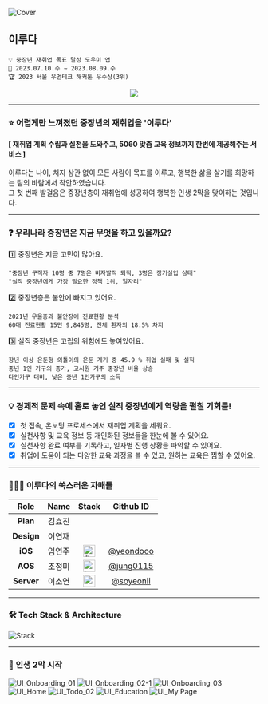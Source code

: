 ![Cover](https://github.com/womentech-hackathon/Womentech_Server/assets/69310195/3f87da29-924c-4492-8eea-59400e309a1a)

## 이루다
```
💡 중장년 재취업 목표 달성 도우미 앱
📆 2023.07.10.수 ~ 2023.08.09.수
🏆 2023 서울 우먼테크 해커톤 우수상(3위)
```

<div align="center">
  <a href="https://hits.seeyoufarm.com"><img src="https://hits.seeyoufarm.com/api/count/incr/badge.svg?url=https%3A%2F%2Fgithub.com%2Fwomentech-hackathon%2FWomentech_Server&count_bg=%238CA7FF&title_bg=%235C82FC&icon=micro-dot-blog.svg&icon_color=%23FFDC62&title=%EC%9D%B4%EB%A3%A8%EB%8B%A4+AOS&edge_flat=false"/></a>
</div>

---

### ⭐ 어렵게만 느껴졌던 중장년의 재취업을 '이루다'
**[ 재취업 계획 수립과 실천을 도와주고, 5060 맞춤 교육 정보까지 한번에 제공해주는 서비스 ]**  
<br/>
이루다는 나이, 처지 상관 없이 모든 사람이 목표를 이루고, 행복한 삶을 살기를 희망하는 팀의 바람에서 착안하였습니다.  
그 첫 번째 발걸음은 중장년층이 재취업에 성공하여 행복한 인생 2막을 맞이하는 것입니다.  

---

### ❓ 우리나라 중장년은 지금 무엇을 하고 있을까요? 
1️⃣ 중장년은 지금 고민이 많아요.  

`"중장년 구직자 10명 중 7명은 비자발적 퇴직, 3명은 장기실업 상태"`  
`"실직 중장년에게 가장 필요한 정책 1위, 일자리"`  

2️⃣ 중장년층은 불안에 빠지고 있어요.  
  
`2021년 우울증과 불안장애 진료현황 분석`  
`60대 진료현황 15만 9,845명, 전체 환자의 18.5% 차지`  

3️⃣ 실직 중장년은 고립의 위험에도 놓여있어요.  

 `장년 이상 은둔형 외톨이의 은둔 계기 중 45.9 % 취업 실패 및 실직`  
 `중년 1인 가구의 증가, 고시원 거주 중장년 비율 상승`  
 `다인가구 대비, 낮은 중년 1인가구의 소득`  

---

### 💡 경제적 문제 속에 홀로 놓인 실직 중장년에게 역량을 펼칠 기회를!
- [x] 첫 접속, 온보딩 프로세스에서 재취업 계획을 세워요.  
- [x] 실천사항 및 교육 정보 등 개인화된 정보들을 한눈에 볼 수 있어요.   
- [x] 실천사항 완료 여부를 기록하고, 일자별 진행 상황을 파악할 수 있어요.  
- [x] 취업에 도움이 되는 다양한 교육 과정을 볼 수 있고, 원하는 교육은 찜할 수 있어요.  

---

### 👩🏻‍💻 이루다의 쑥스러운 자매들
| Role | Name | Stack | Github ID |
| :------------: | :------------: | :------------: | :------------: |
| **Plan** | 김효진 |  |  |  
| **Design** | 이연재 |  |  |
| **iOS** | 임연주 | <a href="https://flutter.dev" target="_blank" rel="noreferrer"> <img src="https://img.shields.io/badge/Flutter-%2302569B.svg?style=for-the-badge&logo=Flutter&logoColor=white" alt="flutter" height="24"/> </a> | [@yeondooo](https://github.com/yeondooo) |
| **AOS** | 조정미 | <a href="https://kotlinlang.org" target="_blank" rel="noreferrer"> <img src="https://img.shields.io/badge/kotlin-%237F52FF.svg?style=for-the-badge&logo=kotlin&logoColor=white" alt="kotlin" height="24"/> </a> | [@jung0115](https://github.com/jung0115) |
| **Server** | 이소연 | <a href="https://spring.io/projects/spring-boot" target="_blank" rel="noreferrer"> <img src="http://img.shields.io/badge/-spring_boot-%236DB33F?style=for-the-badge&logo=springboot&logoColor=white" alt="springboot" height="24"/> </a> | [@soyeonii](https://github.com/soyeonii) |

---

### 🛠️ Tech Stack & Architecture
![Stack](https://github.com/womentech-hackathon/Womentech_Server/assets/69310195/66ec5306-21af-4955-9e39-ad2a0ec77646)

---

### 🎇 인생 2막 시작
![UI_Onboarding_01](https://github.com/womentech-hackathon/Womentech_Server/assets/69310195/07e4f2de-f5aa-4d1c-a1b5-2ef0751ba184)
![UI_Onboarding_02-1](https://github.com/womentech-hackathon/Womentech_Server/assets/69310195/2f6ad58d-9adf-4e73-8537-c0cb2c041410)
![UI_Onboarding_03](https://github.com/womentech-hackathon/Womentech_Server/assets/69310195/3013b00f-3ac9-49fd-9213-bd87eb9bdd45)
![UI_Home](https://github.com/womentech-hackathon/Womentech_Server/assets/69310195/d0e1ad60-0838-4353-a027-7a3ef9b54566)
![UI_Todo_02](https://github.com/womentech-hackathon/Womentech_Server/assets/69310195/ae344427-90d8-4db0-805b-5619e20be162)
![UI_Education](https://github.com/womentech-hackathon/Womentech_Server/assets/69310195/fa01f33d-75a7-4f0d-ba07-43186070aa9a)
![UI_My Page](https://github.com/womentech-hackathon/Womentech_Server/assets/69310195/e03f7b18-f9d1-4dd9-8a0f-3f48e532a079)
